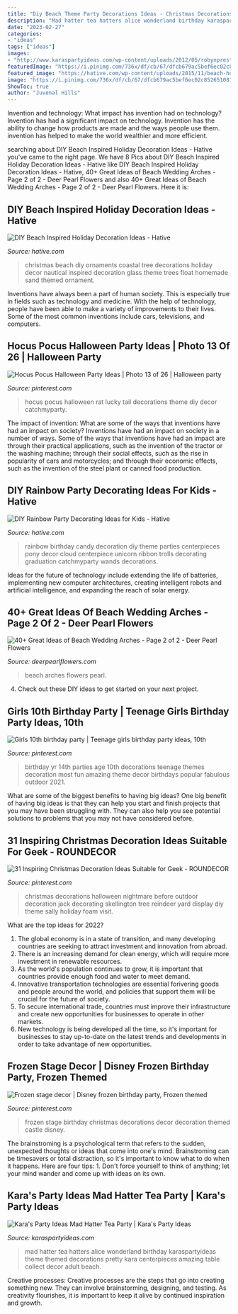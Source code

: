 ```yaml
---
title: "Diy Beach Theme Party Decorations Ideas - Christmas Decorations Halloween Nightmare Before Outdoor Decoration Jack Decorating Skellington Tree Reindeer Yard Display Diy Theme Sally Holiday Foam Visit"
description: "Mad hatter tea hatters alice wonderland birthday karaspartyideas theme themed decorations pretty kara centerpieces amazing table collect decor adult beach"
date: "2023-02-27"
categories:
- "ideas"
tags: ["ideas"]
images:
- "http://www.karaspartyideas.com/wp-content/uploads/2012/05/robynprestonphotography-2012-34_600x900.jpg"
featuredImage: "https://i.pinimg.com/736x/df/cb/67/dfcb679ac5bef6ec02c85265108169de--frozen.jpg"
featured_image: "https://hative.com/wp-content/uploads/2015/11/beach-holiday-decorations/7-diy-beach-inspired-holiday-decoration-ideas.jpg"
image: "https://i.pinimg.com/736x/df/cb/67/dfcb679ac5bef6ec02c85265108169de--frozen.jpg"
ShowToc: true
author: "Juvenal Hills"
---
```



Invention and technology: What impact has invention had on technology?
Invention has had a significant impact on technology. Invention has the ability to change how products are made and the ways people use them. invention has helped to make the world wealthier and more efficient.

	

		
searching about DIY Beach Inspired Holiday Decoration Ideas - Hative you've came to the right page. We have 8 Pics about DIY Beach Inspired Holiday Decoration Ideas - Hative like DIY Beach Inspired Holiday Decoration Ideas - Hative, 40+ Great Ideas of Beach Wedding Arches - Page 2 of 2 - Deer Pearl Flowers and also 40+ Great Ideas of Beach Wedding Arches - Page 2 of 2 - Deer Pearl Flowers. Here it is:
		
    
## DIY Beach Inspired Holiday Decoration Ideas - Hative

<img loading=lazy src="https://hative.com/wp-content/uploads/2015/11/beach-holiday-decorations/7-diy-beach-inspired-holiday-decoration-ideas.jpg" onerror="this.onerror=null;this.src='https://tse1.mm.bing.net/th?id=OIP.aPa0grScN2tcpQIF1mXuwgHaKo&amp;pid=15.1';" alt="DIY Beach Inspired Holiday Decoration Ideas - Hative">

_Source: hative.com_

>christmas beach diy ornaments coastal tree decorations holiday decor nautical inspired decoration glass theme trees float homemade sand themed ornament. 

	

Inventions have always been a part of human society. This is especially true in fields such as technology and medicine. With the help of technology, people have been able to make a variety of improvements to their lives. Some of the most common inventions include cars, televisions, and computers.

    
## Hocus Pocus Halloween Party Ideas | Photo 13 Of 26 | Halloween Party

<img loading=lazy src="https://i.pinimg.com/736x/c7/64/3b/c7643b5e2c3bf38f490fe34ecef19a7f.jpg" onerror="this.onerror=null;this.src='https://tse3.mm.bing.net/th?id=OIP.pLyjXDLkP-cxjqDZDlG0QwHaLJ&amp;pid=15.1';" alt="Hocus Pocus Halloween Party Ideas | Photo 13 of 26 | Halloween party">

_Source: pinterest.com_

>hocus pocus halloween rat lucky tail decorations theme diy decor catchmyparty. 

	

The impact of invention: What are some of the ways that inventions have had an impact on society?
Inventions have had an impact on society in a number of ways. Some of the ways that inventions have had an impact are through their practical applications, such as the invention of the tractor or the washing machine; through their social effects, such as the rise in popularity of cars and motorcycles; and through their economic effects, such as the invention of the steel plant or canned food production.

    
## DIY Rainbow Party Decorating Ideas For Kids - Hative

<img loading=lazy src="https://hative.com/wp-content/uploads/2014/11/diy-rainbow-party-decorating-ideas/4-candy-decoration.jpg" onerror="this.onerror=null;this.src='https://tse2.mm.bing.net/th?id=OIP.GfTxgQhCKywEmuWykiSTCAHaLG&amp;pid=15.1';" alt="DIY Rainbow Party Decorating Ideas for Kids - Hative">

_Source: hative.com_

>rainbow birthday candy decoration diy theme parties centerpieces pony decor cloud centerpiece unicorn ribbon trolls decorating graduation catchmyparty wands decorations. 

	

Ideas for the future of technology include extending the life of batteries, implementing new computer architectures, creating intelligent robots and artificial intelligence, and expanding the reach of solar energy.

    
## 40+ Great Ideas Of Beach Wedding Arches - Page 2 Of 2 - Deer Pearl Flowers

<img loading=lazy src="https://www.deerpearlflowers.com/wp-content/uploads/2015/07/Blue-Beach-Wedding-Ideas.jpg" onerror="this.onerror=null;this.src='https://tse3.mm.bing.net/th?id=OIP.uE44z-5qBebDe41EWF8xBgHaLJ&amp;pid=15.1';" alt="40+ Great Ideas of Beach Wedding Arches - Page 2 of 2 - Deer Pearl Flowers">

_Source: deerpearlflowers.com_

>beach arches flowers pearl. 

	

4. Check out these DIY ideas to get started on your next project.

    
## Girls 10th Birthday Party | Teenage Girls Birthday Party Ideas, 10th

<img loading=lazy src="https://i.pinimg.com/736x/fb/18/59/fb185945fb3ccc811e435245e308d3c7--teen-birthday-parties-birthday-pins.jpg" onerror="this.onerror=null;this.src='https://tse3.mm.bing.net/th?id=OIP.fQjv5iU6Me2D5HGi5P-0IAHaJ3&amp;pid=15.1';" alt="Girls 10th birthday party | Teenage girls birthday party ideas, 10th">

_Source: pinterest.com_

>birthday yr 14th parties age 10th decorations teenage themes decoration most fun amazing theme decor birthdays popular fabulous outdoor 2021. 

	

What are some of the biggest benefits to having big ideas?
One big benefit of having big ideas is that they can help you start and finish projects that you may have been struggling with. They can also help you see potential solutions to problems that you may not have considered before.

    
## 31 Inspiring Christmas Decoration Ideas Suitable For Geek - ROUNDECOR

<img loading=lazy src="https://i.pinimg.com/736x/2f/41/d7/2f41d72ea521a7bb89fe7bf3466d6116.jpg" onerror="this.onerror=null;this.src='https://tse1.mm.bing.net/th?id=OIP.yCEXoHxUfj95fDAwRYyn9AHaJ3&amp;pid=15.1';" alt="31 Inspiring Christmas Decoration Ideas Suitable for Geek - ROUNDECOR">

_Source: pinterest.com_

>christmas decorations halloween nightmare before outdoor decoration jack decorating skellington tree reindeer yard display diy theme sally holiday foam visit. 

	

What are the top ideas for 2022?
1. The global economy is in a state of transition, and many developing countries are seeking to attract investment and innovation from abroad.
2. There is an increasing demand for clean energy, which will require more investment in renewable resources.
3. As the world's population continues to grow, it is important that countries provide enough food and water to meet demand.
4. Innovative transportation technologies are essential forivering goods and people around the world, and policies that support them will be crucial for the future of society.
5. To secure international trade, countries must improve their infrastructure and create new opportunities for businesses to operate in other markets.
6. New technology is being developed all the time, so it's important for businesses to stay up-to-date on the latest trends and developments in order to take advantage of new opportunities.

    
## Frozen Stage Decor | Disney Frozen Birthday Party, Frozen Themed

<img loading=lazy src="https://i.pinimg.com/736x/df/cb/67/dfcb679ac5bef6ec02c85265108169de--frozen.jpg" onerror="this.onerror=null;this.src='https://tse3.mm.bing.net/th?id=OIP.I4uUt-Nc0qyLfyrRqBhJPgAAAA&amp;pid=15.1';" alt="Frozen stage decor | Disney frozen birthday party, Frozen themed">

_Source: pinterest.com_

>frozen stage birthday christmas decorations decor decoration themed castle disney. 

	

The brainstroming is a psychological term that refers to the sudden, unexpected thoughts or ideas that come into one's mind. Brainstroming can be timesavers or total distraction, so it's important to know what to do when it happens. Here are four tips: 1. Don't force yourself to think of anything; let your mind wander and come up with ideas on its own. 
    
## Kara&#039;s Party Ideas Mad Hatter Tea Party | Kara&#039;s Party Ideas

<img loading=lazy src="http://www.karaspartyideas.com/wp-content/uploads/2012/05/robynprestonphotography-2012-34_600x900.jpg" onerror="this.onerror=null;this.src='https://tse4.mm.bing.net/th?id=OIP.U886wz1iauuIY5ZeH4CE8wHaLH&amp;pid=15.1';" alt="Kara&#039;s Party Ideas Mad Hatter Tea Party | Kara&#039;s Party Ideas">

_Source: karaspartyideas.com_

>mad hatter tea hatters alice wonderland birthday karaspartyideas theme themed decorations pretty kara centerpieces amazing table collect decor adult beach. 

	

Creative processes:
Creative processes are the steps that go into creating something new. They can involve brainstorming, designing, and testing. As creativity flourishes, it is important to keep it alive by continued inspiration and growth.

